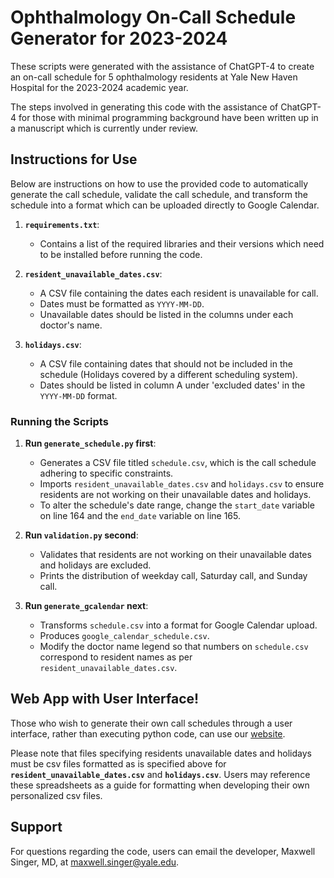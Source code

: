 # Ophthalmology On-Call Schedule Generator for 2023-2024

These scripts were generated with the assistance of ChatGPT-4 to create an on-call schedule for 5 ophthalmology residents at Yale New Haven Hospital for the 2023-2024 academic year.

The steps involved in generating this code with the assistance of ChatGPT-4 for those with minimal programming background have been written up in a manuscript which is currently under review.

## Instructions for Use

Below are instructions on how to use the provided code to automatically generate the call schedule, validate the call schedule, and transform the schedule into a format which can be uploaded directly to Google Calendar.

1. **`requirements.txt`**: 
   - Contains a list of the required libraries and their versions which need to be installed before running the code.

2. **`resident_unavailable_dates.csv`**: 
   - A CSV file containing the dates each resident is unavailable for call. 
   - Dates must be formatted as `YYYY-MM-DD`.
   - Unavailable dates should be listed in the columns under each doctor's name.

3. **`holidays.csv`**: 
   - A CSV file containing dates that should not be included in the schedule (Holidays covered by a different scheduling system).
   - Dates should be listed in column A under 'excluded dates' in the `YYYY-MM-DD` format.

### Running the Scripts

1. **Run `generate_schedule.py` first**:
   - Generates a CSV file titled `schedule.csv`, which is the call schedule adhering to specific constraints.
   - Imports `resident_unavailable_dates.csv` and `holidays.csv` to ensure residents are not working on their unavailable dates and holidays.
   - To alter the schedule's date range, change the `start_date` variable on line 164 and the `end_date` variable on line 165.

2. **Run `validation.py` second**:
   - Validates that residents are not working on their unavailable dates and holidays are excluded.
   - Prints the distribution of weekday call, Saturday call, and Sunday call.

3. **Run `generate_gcalendar` next**:
   - Transforms `schedule.csv` into a format for Google Calendar upload.
   - Produces `google_calendar_schedule.csv`.
   - Modify the doctor name legend so that numbers on `schedule.csv` correspond to resident names as per `resident_unavailable_dates.csv`.

## Web App with User Interface!

Those who wish to generate their own call schedules through a user interface, rather than executing python code, can use our [website](https://yaleophthopgy2callschedule.streamlit.app/).

Please note that files specifying residents unavailable dates and holidays must be csv files formatted as is specified above for **`resident_unavailable_dates.csv`** and **`holidays.csv`**. Users may reference these spreadsheets as a guide for formatting when developing their own personalized csv files.

## Support

For questions regarding the code, users can email the developer, Maxwell Singer, MD, at [maxwell.singer@yale.edu](mailto:maxwell.singer@yale.edu).
